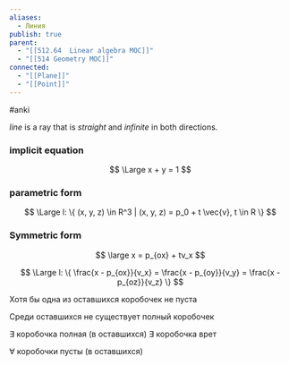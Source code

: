 ```yaml
---
aliases:
  - Линия
publish: true
parent:
  - "[[512.64  Linear algebra MOC]]"
  - "[[514 Geometry MOC]]"
connected:
  - "[[Plane]]"
  - "[[Point]]"
---
```

#anki

_line_ is a ray that is _straight_ and _infinite_ in both directions.

### implicit equation
$$
\Large x + y = 1
$$
### parametric form
$$
\Large l: \{ (x, y, z) \in R^3 | (x, y, z) = p_0 + t \vec{v}, t \in R \}
$$
### Symmetric form
$$
\large  x = p_{ox} + tv_x
$$

$$
\Large l: \{ \frac{x - p_{ox}}{v_x} = \frac{x - p_{oy}}{v_y} = \frac{x - p_{oz}}{v_z} \}
$$




Хотя бы одна из оставшихся коробочек не пуста


Среди оставшихся не существует полный коробочек

$\exists$ коробочка полная (в оставшихся)
$\exists$ коробочка врет 

$\forall$ коробочки пусты (в оставшихся)